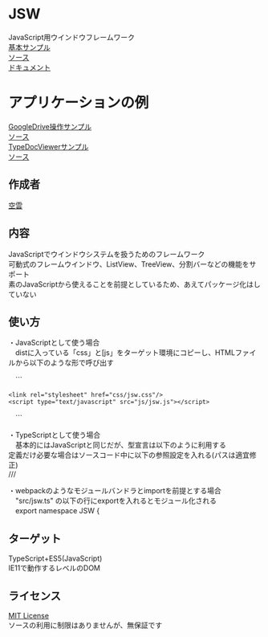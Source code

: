 # JSW
JavaScript用ウインドウフレームワーク<br>
 [基本サンプル](https://javascript-windowframework.github.io/JSW/Samples/)<br>
 [ソース](https://github.com/JavaScript-WindowFramework/JSW)<br>
 [ドキュメント](https://javascript-windowframework.github.io/TypeDocViewer/)<br>
# アプリケーションの例
 [GoogleDrive操作サンプル](https://gdriveexplorer.github.croud.jp/)<br>
   [ソース](https://github.com/JavaScript-WindowFramework/GDriveExplorer)<br>
 [TypeDocViewerサンプル](https://javascript-windowframework.github.io/TypeDocViewer/)<br>
   [ソース](https://github.com/JavaScript-WindowFramework/TypeDocViewer)<br>

## 作成者
[空雲](https://croud.jp/)

## 内容
JavaScriptでウインドウシステムを扱うためのフレームワーク<br>
可動式のフレームウインドウ、ListView、TreeView、分割バーなどの機能をサポート<br>
素のJavaScriptから使えることを前提としているため、あえてパッケージ化はしていない<br>

## 使い方
・JavaScriptとして使う場合<br>
　distに入っている「css」と[js」をターゲット環境にコピーし、HTMLファイルから以下のような形で呼び出す<br>

　```

    <link rel="stylesheet" href="css/jsw.css"/>
    <script type="text/javascript" src="js/jsw.js"></script>
　```


・TypeScriptとして使う場合<br>
　基本的にはJavaScriptと同じだが、型宣言は以下のように利用する<br>
	定義だけ必要な場合はソースコード中に以下の参照設定を入れる(パスは適宜修正)<br>
		///<reference path="js/jsw.d.ts"/><br>

・webpackのようなモジュールバンドラとimportを前提とする場合<br>
　"src/jsw.ts" の以下の行にexportを入れるとモジュール化される <br>
　export namespace JSW {<br>

## ターゲット
TypeScript+ES5(JavaScript)<br>
IE11で動作するレベルのDOM<br>

## ライセンス
[MIT License](https://opensource.org/licenses/mit-license.php)<br>
ソースの利用に制限はありませんが、無保証です<br>
